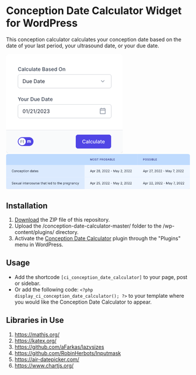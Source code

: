 # Conception Date Calculator Widget for WordPress

This conception calculator calculates your conception date based on the date of your last period, your ultrasound date, or your due date.

![Conception Date Calculator Input Form](/assets/images/screenshot-1.png "Conception Date Calculator Input Form")
![Conception Date Calculator Calculation Results](/assets/images/screenshot-2.png "Conception Date Calculator Calculation Results")

## Installation

1. [Download](https://github.com/pub-calculator-io/age-calculator/archive/refs/heads/master.zip) the ZIP file of this repository.
2. Upload the /conception-date-calculator-master/ folder to the /wp-content/plugins/ directory.
3. Activate the [Conception Date Calculator](https://www.calculator.io/conception-date-calculator/ "Conception Date Calculator Homepage") plugin through the "Plugins" menu in WordPress.

## Usage
* Add the shortcode `[ci_conception_date_calculator]` to your page, post or sidebar.
* Or add the following code: `<?php display_ci_conception_date_calculator(); ?>` to your template where you would like the Conception Date Calculator to appear.

## Libraries in Use
1. https://mathjs.org/
2. https://katex.org/
3. https://github.com/aFarkas/lazysizes
4. https://github.com/RobinHerbots/Inputmask
5. https://air-datepicker.com/
6. https://www.chartjs.org/
